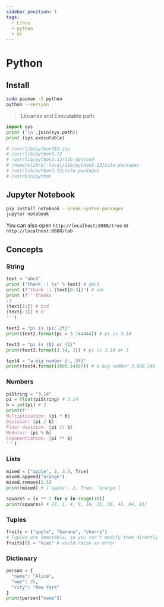 ```yaml
---
sidebar_position: 1
tags:
  - Linux
  - python
  - ai
---
```


# Python

## Install

```bash
sudo pacman -S python
python --version
```

> Libraries and Executable path:

```python
import sys
print ('\n'.join(sys.path))
print (sys.executable)

# /usr/lib/python312.zip
# /usr/lib/python3.12
# /usr/lib/python3.12/lib-dynload
# /home/mlibre/.local/lib/python3.12/site-packages
# /usr/lib/python3.12/site-packages
# /usr/bin/python
```

## Jupyter Notebook

```bash
pip install notebook --break-system-packages
jupyter notebook
```

You can also open `http://localhost:8888/tree` or `http://localhost:8888/lab`

## Concepts

### String

```python
text = "abcd"
print ("thank :) %s" % text) # abcd
print (f"thank :) {text[0:3]}") # abc
print (f'''thanks
:)
{text[1:]} # bcd
{text[-1]} # d
''')

text2 = "pi is {pi:.2f}"
print(text2.format(pi = 3.144444)) # pi is 3.14

text3 = "pi is {0} or {1}"
print(text3.format(3.14, 3)) # pi is 3.14 or 3

text4 = "a big number {:,.3f}"
print(text4.format(3000.14567)) # a big number 3,000.146
```

### Numbers

```python
piString = "3.14"
pi = float(piString) # 3.14
b = int(pi) # 3
print(f'''
Multiplication: {pi * b}
Division: {pi / b}
Floor division: {pi // b}
Modulus: {pi % b}
Exponentiation: {pi ** b}
''')
```

### Lists

```python
mixed = ["apple", 2, 3.5, True]
mixed.append("orange")
mixed.remove(3.5)
print(mixed) # ['apple', 2, True, 'orange']

squares = [x ** 2 for x in range(10)]
print(squares) # [0, 1, 4, 9, 16, 25, 36, 49, 64, 81]
```

### Tuples

```python
fruits = ("apple", "banana", "cherry")
# Tuples are immutable, so you can't modify them directly
fruits[0] = "kiwi" # would raise an error
```

### Dictionary

```python
person = {
  "name": "Alice",
  "age": 25,
  "city": "New York"
}
print(person["name"])
```
